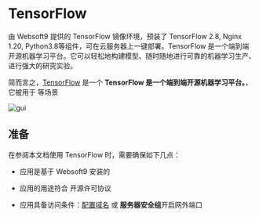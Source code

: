 # TensorFlow

由 Websoft9 提供的 TensorFlow 镜像环境，预装了 TensorFlow 2.8, Nginx 1.20, Python3.8等组件，可在云服务器上一键部署。TensorFlow 是一个端到端开源机器学习平台。它可以轻松地构建模型、随时随地进行可靠的机器学习生产、进行强大的研究实验。

简而言之，[TensorFlow](https://www.tensorflow.org/) 是一个 **TensorFlow 是一个端到端开源机器学习平台。**，它被用于    等场景


![gui](https://libs.websoft9.com/Websoft9/DocsPicture/en/tensorflow/tensowflow-gui-websoft9.jpg)


## 准备

在参阅本文档使用 TensorFlow 时，需要确保如下几点：

- 应用是基于 Websoft9 安装的

- 应用的用途符合 [](https://some_license_url) 开源许可协议

- 应用具备访问条件：[配置域名](./guide/appsetdomain) 或 **服务器安全组**开启网外端口